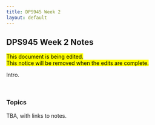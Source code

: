 ```yaml
---
title: DPS945 Week 2
layout: default
---
```


## DPS945 Week 2 Notes

<mark>This document is being edited.<br>This notice will be removed when the edits are complete.</mark>

Intro. 

<br>

### Topics

TBA, with links to notes.

<br>

